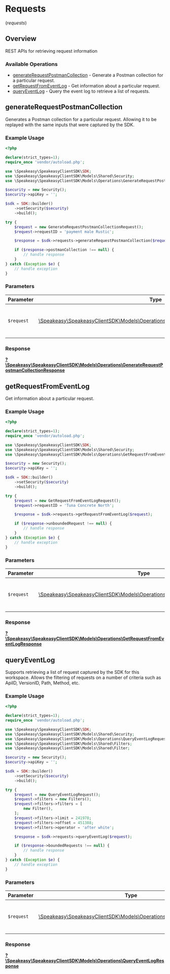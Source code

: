 # Requests
(*requests*)

## Overview

REST APIs for retrieving request information

### Available Operations

* [generateRequestPostmanCollection](#generaterequestpostmancollection) - Generate a Postman collection for a particular request.
* [getRequestFromEventLog](#getrequestfromeventlog) - Get information about a particular request.
* [queryEventLog](#queryeventlog) - Query the event log to retrieve a list of requests.

## generateRequestPostmanCollection

Generates a Postman collection for a particular request. 
Allowing it to be replayed with the same inputs that were captured by the SDK.

### Example Usage

```php
<?php

declare(strict_types=1);
require_once 'vendor/autoload.php';

use \Speakeasy\SpeakeasyClientSDK\SDK;
use \Speakeasy\SpeakeasyClientSDK\Models\Shared\Security;
use \Speakeasy\SpeakeasyClientSDK\Models\Operations\GenerateRequestPostmanCollectionRequest;

$security = new Security();
$security->apiKey = '';

$sdk = SDK::builder()
    ->setSecurity($security)
    ->build();

try {
    $request = new GenerateRequestPostmanCollectionRequest();
    $request->requestID = 'payment male Rustic';

    $response = $sdk->requests->generateRequestPostmanCollection($request);

    if ($response->postmanCollection !== null) {
        // handle response
    }
} catch (Exception $e) {
    // handle exception
}
```

### Parameters

| Parameter                                                                                                                                                     | Type                                                                                                                                                          | Required                                                                                                                                                      | Description                                                                                                                                                   |
| ------------------------------------------------------------------------------------------------------------------------------------------------------------- | ------------------------------------------------------------------------------------------------------------------------------------------------------------- | ------------------------------------------------------------------------------------------------------------------------------------------------------------- | ------------------------------------------------------------------------------------------------------------------------------------------------------------- |
| `$request`                                                                                                                                                    | [\Speakeasy\SpeakeasyClientSDK\Models\Operations\GenerateRequestPostmanCollectionRequest](../../models/operations/GenerateRequestPostmanCollectionRequest.md) | :heavy_check_mark:                                                                                                                                            | The request object to use for the request.                                                                                                                    |


### Response

**[?\Speakeasy\SpeakeasyClientSDK\Models\Operations\GenerateRequestPostmanCollectionResponse](../../models/operations/GenerateRequestPostmanCollectionResponse.md)**


## getRequestFromEventLog

Get information about a particular request.

### Example Usage

```php
<?php

declare(strict_types=1);
require_once 'vendor/autoload.php';

use \Speakeasy\SpeakeasyClientSDK\SDK;
use \Speakeasy\SpeakeasyClientSDK\Models\Shared\Security;
use \Speakeasy\SpeakeasyClientSDK\Models\Operations\GetRequestFromEventLogRequest;

$security = new Security();
$security->apiKey = '';

$sdk = SDK::builder()
    ->setSecurity($security)
    ->build();

try {
    $request = new GetRequestFromEventLogRequest();
    $request->requestID = 'Tuna Concrete North';

    $response = $sdk->requests->getRequestFromEventLog($request);

    if ($response->unboundedRequest !== null) {
        // handle response
    }
} catch (Exception $e) {
    // handle exception
}
```

### Parameters

| Parameter                                                                                                                                 | Type                                                                                                                                      | Required                                                                                                                                  | Description                                                                                                                               |
| ----------------------------------------------------------------------------------------------------------------------------------------- | ----------------------------------------------------------------------------------------------------------------------------------------- | ----------------------------------------------------------------------------------------------------------------------------------------- | ----------------------------------------------------------------------------------------------------------------------------------------- |
| `$request`                                                                                                                                | [\Speakeasy\SpeakeasyClientSDK\Models\Operations\GetRequestFromEventLogRequest](../../models/operations/GetRequestFromEventLogRequest.md) | :heavy_check_mark:                                                                                                                        | The request object to use for the request.                                                                                                |


### Response

**[?\Speakeasy\SpeakeasyClientSDK\Models\Operations\GetRequestFromEventLogResponse](../../models/operations/GetRequestFromEventLogResponse.md)**


## queryEventLog

Supports retrieving a list of request captured by the SDK for this workspace.
Allows the filtering of requests on a number of criteria such as ApiID, VersionID, Path, Method, etc.

### Example Usage

```php
<?php

declare(strict_types=1);
require_once 'vendor/autoload.php';

use \Speakeasy\SpeakeasyClientSDK\SDK;
use \Speakeasy\SpeakeasyClientSDK\Models\Shared\Security;
use \Speakeasy\SpeakeasyClientSDK\Models\Operations\QueryEventLogRequest;
use \Speakeasy\SpeakeasyClientSDK\Models\Shared\Filters;
use \Speakeasy\SpeakeasyClientSDK\Models\Shared\Filter;

$security = new Security();
$security->apiKey = '';

$sdk = SDK::builder()
    ->setSecurity($security)
    ->build();

try {
    $request = new QueryEventLogRequest();
    $request->filters = new Filters();
    $request->filters->filters = [
        new Filter(),
    ];
    $request->filters->limit = 241978;
    $request->filters->offset = 451388;
    $request->filters->operator = 'after white';

    $response = $sdk->requests->queryEventLog($request);

    if ($response->boundedRequests !== null) {
        // handle response
    }
} catch (Exception $e) {
    // handle exception
}
```

### Parameters

| Parameter                                                                                                               | Type                                                                                                                    | Required                                                                                                                | Description                                                                                                             |
| ----------------------------------------------------------------------------------------------------------------------- | ----------------------------------------------------------------------------------------------------------------------- | ----------------------------------------------------------------------------------------------------------------------- | ----------------------------------------------------------------------------------------------------------------------- |
| `$request`                                                                                                              | [\Speakeasy\SpeakeasyClientSDK\Models\Operations\QueryEventLogRequest](../../models/operations/QueryEventLogRequest.md) | :heavy_check_mark:                                                                                                      | The request object to use for the request.                                                                              |


### Response

**[?\Speakeasy\SpeakeasyClientSDK\Models\Operations\QueryEventLogResponse](../../models/operations/QueryEventLogResponse.md)**


